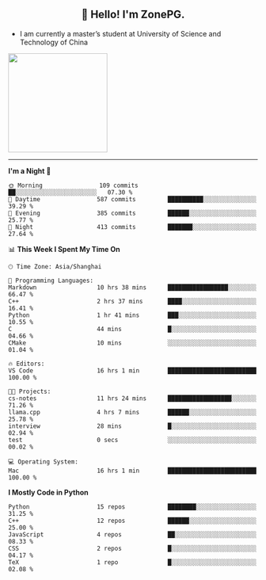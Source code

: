 <h2 align="center">👋 Hello! I'm ZonePG.</h2>

- I am currently a master’s student at University of Science and Technology of China

<img height=200 align="center" src="https://github-readme-stats.vercel.app/api?username=zonepg" />

-------

<!--START_SECTION:waka-->
**I'm a Night 🦉** 

```text
🌞 Morning                109 commits         ██░░░░░░░░░░░░░░░░░░░░░░░   07.30 % 
🌆 Daytime                587 commits         ██████████░░░░░░░░░░░░░░░   39.29 % 
🌃 Evening                385 commits         ██████░░░░░░░░░░░░░░░░░░░   25.77 % 
🌙 Night                  413 commits         ███████░░░░░░░░░░░░░░░░░░   27.64 % 
```


📊 **This Week I Spent My Time On** 

```text
🕑︎ Time Zone: Asia/Shanghai

💬 Programming Languages: 
Markdown                 10 hrs 38 mins      █████████████████░░░░░░░░   66.47 % 
C++                      2 hrs 37 mins       ████░░░░░░░░░░░░░░░░░░░░░   16.41 % 
Python                   1 hr 41 mins        ███░░░░░░░░░░░░░░░░░░░░░░   10.55 % 
C                        44 mins             █░░░░░░░░░░░░░░░░░░░░░░░░   04.66 % 
CMake                    10 mins             ░░░░░░░░░░░░░░░░░░░░░░░░░   01.04 % 

🔥 Editors: 
VS Code                  16 hrs 1 min        █████████████████████████   100.00 % 

🐱‍💻 Projects: 
cs-notes                 11 hrs 24 mins      ██████████████████░░░░░░░   71.26 % 
llama.cpp                4 hrs 7 mins        ██████░░░░░░░░░░░░░░░░░░░   25.78 % 
interview                28 mins             █░░░░░░░░░░░░░░░░░░░░░░░░   02.94 % 
test                     0 secs              ░░░░░░░░░░░░░░░░░░░░░░░░░   00.02 % 

💻 Operating System: 
Mac                      16 hrs 1 min        █████████████████████████   100.00 % 
```

**I Mostly Code in Python** 

```text
Python                   15 repos            ████████░░░░░░░░░░░░░░░░░   31.25 % 
C++                      12 repos            ██████░░░░░░░░░░░░░░░░░░░   25.00 % 
JavaScript               4 repos             ██░░░░░░░░░░░░░░░░░░░░░░░   08.33 % 
CSS                      2 repos             █░░░░░░░░░░░░░░░░░░░░░░░░   04.17 % 
TeX                      1 repo              █░░░░░░░░░░░░░░░░░░░░░░░░   02.08 % 
```




<!--END_SECTION:waka-->
